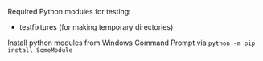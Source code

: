 Required Python modules for testing:
* testfixtures (for making temporary directories)

Install python modules from Windows Command Prompt via `python -m pip install SomeModule`

